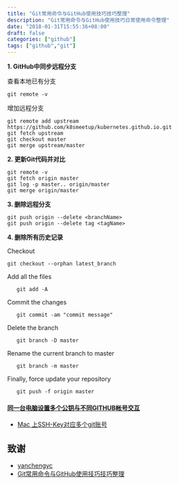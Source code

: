 ```yaml
---
title: "Git常用命令与GitHub使用技巧技巧整理"
description: "Git常用命令与GitHub使用技巧日常使用命令整理"
date: "2018-01-31T15:55:36+08:00"
draft: false
categories: ["github"]
tags: ["github","git"]
---
```


**1. GitHub中同步远程分支**

查看本地已有分支

```
git remote -v
```

增加远程分支

```
git remote add upstream https://github.com/k8smeetup/kubernetes.github.io.git
git fetch upstream
git checkout master
git merge upstream/master
```
**2. 更新Git代码并对比**

```
git remote -v
git fetch origin master
git log -p master.. origin/master
git merge origin/master
```

**3. 删除远程分支**

```
git push origin --delete <branchName>
git push origin --delete tag <tagName>
```

**4. 删除所有历史记录**

Checkout

```
git checkout --orphan latest_branch
```

Add all the files

```
   git add -A
```
Commit the changes

```
   git commit -am "commit message"
```

Delete the branch

```
   git branch -D master
```

Rename the current branch to master

```
   git branch -m master
```
Finally, force update your repository

```
   git push -f origin master
```

#### [同一台电脑设置多个公钥与不同GITHUB帐号交互](https://jingyan.baidu.com/article/219f4bf7f6f8e1de442d3829.html)

- [Mac 上SSH-Key对应多个git账号](https://www.jianshu.com/p/65303f8e5f10)

## 致谢

- [yanchengyc](http://blog.csdn.net/yc1022/article/details/56487680)
- [Git常用命令与GitHub使用技巧技巧整理](https://jimmysong.io/posts/github-tips/)